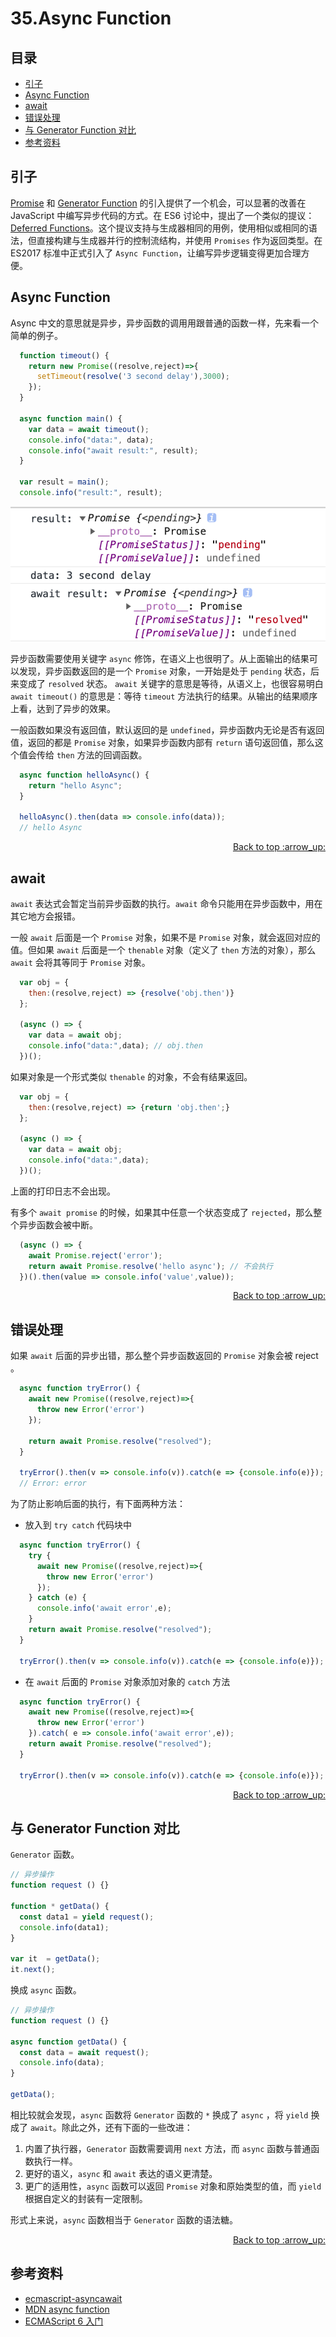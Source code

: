 # 35.Async Function
## <a name="index"></a> 目录
- [引子](#start)
- [Async Function](#async)
- [await](#await)
- [错误处理](#error)
- [与 Generator Function 对比](#compare)
- [参考资料](#reference)


## <a name="start"></a> 引子
[Promise][url-blog-34] 和 [Generator Function][url-blog-35] 的引入提供了一个机会，可以显著的改善在 JavaScript 中编写异步代码的方式。在 ES6 讨论中，提出了一个类似的提议：[Deferred Functions][url-strawman-deferred-functions]。这个提议支持与生成器相同的用例，使用相似或相同的语法，但直接构建与生成器并行的控制流结构，并使用 `Promises` 作为返回类型。在 ES2017 标准中正式引入了 `Async Function`，让编写异步逻辑变得更加合理方便。

## <a name="async"></a> Async Function
Async 中文的意思就是异步，异步函数的调用用跟普通的函数一样，先来看一个简单的例子。
```javascript
  function timeout() {
    return new Promise((resolve,reject)=>{
      setTimeout(resolve('3 second delay'),3000);
    });
  }

  async function main() {
    var data = await timeout();
    console.info("data:", data);
    console.info("await result:", result);
  }

  var result = main();
  console.info("result:", result);
```

![36-async][url-local-async]

异步函数需要使用关键字 `async` 修饰，在语义上也很明了。从上面输出的结果可以发现，异步函数返回的是一个 `Promise` 对象，一开始是处于 `pending` 状态，后来变成了 `resolved` 状态。 `await` 关键字的意思是等待，从语义上，也很容易明白 `await timeout()` 的意思是：等待 `timeout` 方法执行的结果。从输出的结果顺序上看，达到了异步的效果。

一般函数如果没有返回值，默认返回的是 `undefined`，异步函数内无论是否有返回值，返回的都是 `Promise` 对象，如果异步函数内部有 `return` 语句返回值，那么这个值会传给 `then` 方法的回调函数。
```javascript
  async function helloAsync() {
    return "hello Async";
  }

  helloAsync().then(data => console.info(data));
  // hello Async
```


<div align="right"><a href="#index">Back to top :arrow_up:</a></div>

## <a name="await"></a> await
`await` 表达式会暂定当前异步函数的执行。`await` 命令只能用在异步函数中，用在其它地方会报错。

一般 `await` 后面是一个 `Promise` 对象，如果不是 `Promise` 对象，就会返回对应的值。但如果 `await` 后面是一个 `thenable` 对象（定义了 `then` 方法的对象），那么 `await` 会将其等同于 `Promise` 对象。
```javascript
  var obj = {
    then:(resolve,reject) => {resolve('obj.then')}
  };

  (async () => {
    var data = await obj;
    console.info("data:",data); // obj.then
  })();
```
如果对象是一个形式类似 `thenable` 的对象，不会有结果返回。
```javascript
  var obj = {
    then:(resolve,reject) => {return 'obj.then';}
  };

  (async () => {
    var data = await obj;
    console.info("data:",data);
  })();
```
上面的打印日志不会出现。

有多个 `await promise` 的时候，如果其中任意一个状态变成了 `rejected`，那么整个异步函数会被中断。
```javascript
  (async () => {
    await Promise.reject('error');
    return await Promise.resolve('hello async'); // 不会执行
  })().then(value => console.info('value',value));
```

<div align="right"><a href="#index">Back to top :arrow_up:</a></div>

## <a name="error"></a> 错误处理
如果 `await` 后面的异步出错，那么整个异步函数返回的 `Promise` 对象会被 reject 。
```javascript
  async function tryError() {
    await new Promise((resolve,reject)=>{
      throw new Error('error')
    });

    return await Promise.resolve("resolved");
  }

  tryError().then(v => console.info(v)).catch(e => {console.info(e)});
  // Error: error
```
为了防止影响后面的执行，有下面两种方法：
- 放入到 `try catch` 代码块中
```javascript
  async function tryError() {
    try {
      await new Promise((resolve,reject)=>{
        throw new Error('error')
      });
    } catch (e) {
      console.info('await error',e);
    }
    return await Promise.resolve("resolved");
  }

  tryError().then(v => console.info(v)).catch(e => {console.info(e)});
```
- 在 `await` 后面的 `Promise` 对象添加对象的 `catch` 方法
```javascript
  async function tryError() {
    await new Promise((resolve,reject)=>{
      throw new Error('error')
    }).catch( e => console.info('await error',e));
    return await Promise.resolve("resolved");
  }

  tryError().then(v => console.info(v)).catch(e => {console.info(e)});
```

<div align="right"><a href="#index">Back to top :arrow_up:</a></div>

## <a name="compare"></a> 与 Generator Function 对比
`Generator` 函数。
```javascript
// 异步操作
function request () {}

function * getData() {
  const data1 = yield request();
  console.info(data1);
}

var it  = getData();
it.next();
```
换成 `async` 函数。
```javascript
// 异步操作
function request () {}

async function getData() {
  const data = await request();
  console.info(data);
}

getData();
```
相比较就会发现，`async` 函数将 `Generator` 函数的 `*` 换成了 `async` ，将 `yield` 换成了 `await`。除此之外，还有下面的一些改进：
1. 内置了执行器，`Generator` 函数需要调用 `next` 方法，而 `async` 函数与普通函数执行一样。
2. 更好的语义，`async` 和 `await` 表达的语义更清楚。
3. 更广的适用性，`async` 函数可以返回 `Promise` 对象和原始类型的值，而 `yield` 根据自定义的封装有一定限制。

形式上来说，`async` 函数相当于 `Generator` 函数的语法糖。

<div align="right"><a href="#index">Back to top :arrow_up:</a></div>


## <a name="reference"></a> 参考资料
- [ecmascript-asyncawait][url-ecmascript-asyncawait]
- [MDN async function][url-mdn-async]
- [ECMAScript 6 入门][url-ruanyifeng-promises]

[url-base]:https://xxholic.github.io/blog/draft

[url-ecmascript-asyncawait]:https://github.com/tc39/ecmascript-asyncawait
[url-mdn-async]:https://developer.mozilla.org/en-US/docs/Web/JavaScript/Reference/Statements/async_function
[url-ruanyifeng-promises]:http://es6.ruanyifeng.com/#docs/promise

[url-blog-34]:https://github.com/XXHolic/blog/issues/34
[url-blog-35]:https://github.com/XXHolic/blog/issues/35
[url-strawman-deferred-functions]:http://wiki.ecmascript.org/doku.php?id=strawman:deferred_functions

[url-local-async]:./images/36/async.png


